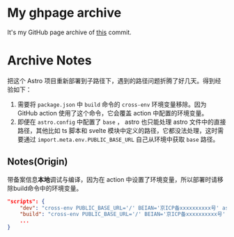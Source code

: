 # My ghpage archive

It's my GitHub page archive of [this](https://github.com/Nigh/nigh.github.io/releases/tag/twitter-style) commit.


# Archive Notes

把这个 Astro 项目重新部署到子路径下，遇到的路径问题折腾了好几天。得到经验如下：

1. 需要将 `package.json` 中 `build` 命令的 `cross-env` 环境变量移除。因为 GitHub action 使用了这个命令，它会覆盖 action 中配置的环境变量。
2. 即便在 `astro.config` 中配置了 `base` ， astro 也只能处理 astro 文件中的直接路径，其他比如 ts 脚本和 svelte 模块中定义的路径，它都没法处理，这时需要通过 `import.meta.env.PUBLIC_BASE_URL` 自己从环境中获取 `base` 路径。

## Notes(Origin)

带备案信息**本地**调试与编译，因为在 action 中设置了环境变量，所以部署时请移除build命令中的环境变量。

```json
"scripts": {
    "dev": "cross-env PUBLIC_BASE_URL='/' BEIAN='京ICP备xxxxxxxxxx号' astro dev",
    "build": "cross-env PUBLIC_BASE_URL='/' BEIAN='京ICP备xxxxxxxxxx号' astro build",
	...
}
```
